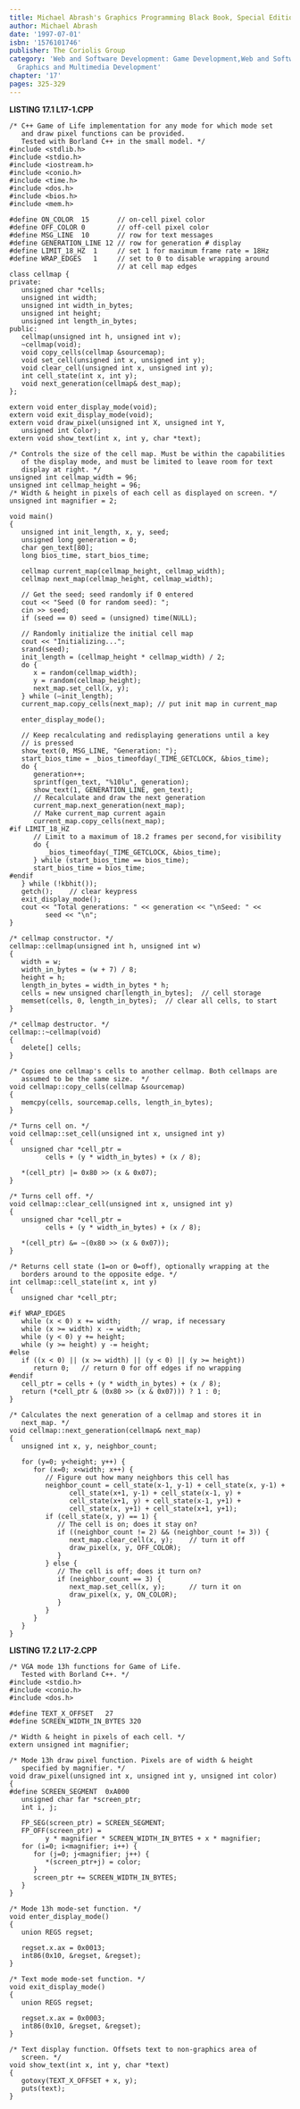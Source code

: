 ```yaml
---
title: Michael Abrash's Graphics Programming Black Book, Special Edition
author: Michael Abrash
date: '1997-07-01'
isbn: '1576101746'
publisher: The Coriolis Group
category: 'Web and Software Development: Game Development,Web and Software Development:
  Graphics and Multimedia Development'
chapter: '17'
pages: 325-329
---
```


**LISTING 17.1 L17-1.CPP**

    /* C++ Game of Life implementation for any mode for which mode set
       and draw pixel functions can be provided.
       Tested with Borland C++ in the small model. */
    #include <stdlib.h>
    #include <stdio.h>
    #include <iostream.h>
    #include <conio.h>
    #include <time.h>
    #include <dos.h>
    #include <bios.h>
    #include <mem.h>

    #define ON_COLOR  15       // on-cell pixel color
    #define OFF_COLOR 0        // off-cell pixel color
    #define MSG_LINE  10       // row for text messages
    #define GENERATION_LINE 12 // row for generation # display
    #define LIMIT_18_HZ  1     // set 1 for maximum frame rate = 18Hz
    #define WRAP_EDGES   1     // set to 0 to disable wrapping around
                               // at cell map edges
    class cellmap {
    private:
       unsigned char *cells;
       unsigned int width;
       unsigned int width_in_bytes;
       unsigned int height;
       unsigned int length_in_bytes;
    public:
       cellmap(unsigned int h, unsigned int v);
       ~cellmap(void);
       void copy_cells(cellmap &sourcemap);
       void set_cell(unsigned int x, unsigned int y);
       void clear_cell(unsigned int x, unsigned int y);
       int cell_state(int x, int y);
       void next_generation(cellmap& dest_map);
    };

    extern void enter_display_mode(void);
    extern void exit_display_mode(void);
    extern void draw_pixel(unsigned int X, unsigned int Y,
       unsigned int Color);
    extern void show_text(int x, int y, char *text);

    /* Controls the size of the cell map. Must be within the capabilities
       of the display mode, and must be limited to leave room for text
       display at right. */
    unsigned int cellmap_width = 96;
    unsigned int cellmap_height = 96;
    /* Width & height in pixels of each cell as displayed on screen. */
    unsigned int magnifier = 2;

    void main()
    {
       unsigned int init_length, x, y, seed;
       unsigned long generation = 0;
       char gen_text[80];
       long bios_time, start_bios_time;

       cellmap current_map(cellmap_height, cellmap_width);
       cellmap next_map(cellmap_height, cellmap_width);

       // Get the seed; seed randomly if 0 entered
       cout << "Seed (0 for random seed): ";
       cin >> seed;
       if (seed == 0) seed = (unsigned) time(NULL);

       // Randomly initialize the initial cell map
       cout << "Initializing...";
       srand(seed);
       init_length = (cellmap_height * cellmap_width) / 2;
       do {
          x = random(cellmap_width);
          y = random(cellmap_height);
          next_map.set_cell(x, y);
       } while (—init_length);
       current_map.copy_cells(next_map); // put init map in current_map

       enter_display_mode();

       // Keep recalculating and redisplaying generations until a key
       // is pressed
       show_text(0, MSG_LINE, "Generation: ");
       start_bios_time = _bios_timeofday(_TIME_GETCLOCK, &bios_time);
       do {
          generation++;
          sprintf(gen_text, "%10lu", generation);
          show_text(1, GENERATION_LINE, gen_text);
          // Recalculate and draw the next generation
          current_map.next_generation(next_map);
          // Make current_map current again
          current_map.copy_cells(next_map);
    #if LIMIT_18_HZ
          // Limit to a maximum of 18.2 frames per second,for visibility
          do {
             _bios_timeofday(_TIME_GETCLOCK, &bios_time);
          } while (start_bios_time == bios_time);
          start_bios_time = bios_time;
    #endif
       } while (!kbhit());
       getch();    // clear keypress
       exit_display_mode();
       cout << "Total generations: " << generation << "\nSeed: " <<
             seed << "\n";
    }

    /* cellmap constructor. */
    cellmap::cellmap(unsigned int h, unsigned int w)
    {
       width = w;
       width_in_bytes = (w + 7) / 8;
       height = h;
       length_in_bytes = width_in_bytes * h;
       cells = new unsigned char[length_in_bytes];  // cell storage
       memset(cells, 0, length_in_bytes);  // clear all cells, to start
    }

    /* cellmap destructor. */
    cellmap::~cellmap(void)
    {
       delete[] cells;
    }

    /* Copies one cellmap's cells to another cellmap. Both cellmaps are
       assumed to be the same size.  */
    void cellmap::copy_cells(cellmap &sourcemap)
    {
       memcpy(cells, sourcemap.cells, length_in_bytes);
    }

    /* Turns cell on. */
    void cellmap::set_cell(unsigned int x, unsigned int y)
    {
       unsigned char *cell_ptr =
             cells + (y * width_in_bytes) + (x / 8);

       *(cell_ptr) |= 0x80 >> (x & 0x07);
    }

    /* Turns cell off. */
    void cellmap::clear_cell(unsigned int x, unsigned int y)
    {
       unsigned char *cell_ptr =
             cells + (y * width_in_bytes) + (x / 8);

       *(cell_ptr) &= ~(0x80 >> (x & 0x07));
    }

    /* Returns cell state (1=on or 0=off), optionally wrapping at the
       borders around to the opposite edge. */
    int cellmap::cell_state(int x, int y)
    {
       unsigned char *cell_ptr;

    #if WRAP_EDGES
       while (x < 0) x += width;     // wrap, if necessary
       while (x >= width) x -= width;
       while (y < 0) y += height;
       while (y >= height) y -= height;
    #else
       if ((x < 0) || (x >= width) || (y < 0) || (y >= height))
          return 0;   // return 0 for off edges if no wrapping
    #endif
       cell_ptr = cells + (y * width_in_bytes) + (x / 8);
       return (*cell_ptr & (0x80 >> (x & 0x07))) ? 1 : 0;
    }

    /* Calculates the next generation of a cellmap and stores it in
       next_map. */
    void cellmap::next_generation(cellmap& next_map)
    {
       unsigned int x, y, neighbor_count;

       for (y=0; y<height; y++) {
          for (x=0; x<width; x++) {
             // Figure out how many neighbors this cell has
             neighbor_count = cell_state(x-1, y-1) + cell_state(x, y-1) +
                   cell_state(x+1, y-1) + cell_state(x-1, y) +
                   cell_state(x+1, y) + cell_state(x-1, y+1) +
                   cell_state(x, y+1) + cell_state(x+1, y+1);
             if (cell_state(x, y) == 1) {
                // The cell is on; does it stay on?
                if ((neighbor_count != 2) && (neighbor_count != 3)) {
                   next_map.clear_cell(x, y);    // turn it off
                   draw_pixel(x, y, OFF_COLOR);
                }
             } else {
                // The cell is off; does it turn on?
                if (neighbor_count == 3) {
                   next_map.set_cell(x, y);      // turn it on
                   draw_pixel(x, y, ON_COLOR);
                }
             }
          }
       }
    }

**LISTING 17.2 L17-2.CPP**

    /* VGA mode 13h functions for Game of Life.
       Tested with Borland C++. */
    #include <stdio.h>
    #include <conio.h>
    #include <dos.h>

    #define TEXT_X_OFFSET   27
    #define SCREEN_WIDTH_IN_BYTES 320

    /* Width & height in pixels of each cell. */
    extern unsigned int magnifier;

    /* Mode 13h draw pixel function. Pixels are of width & height
       specified by magnifier. */
    void draw_pixel(unsigned int x, unsigned int y, unsigned int color)
    {
    #define SCREEN_SEGMENT  0xA000
       unsigned char far *screen_ptr;
       int i, j;

       FP_SEG(screen_ptr) = SCREEN_SEGMENT;
       FP_OFF(screen_ptr) =
             y * magnifier * SCREEN_WIDTH_IN_BYTES + x * magnifier;
       for (i=0; i<magnifier; i++) {
          for (j=0; j<magnifier; j++) {
             *(screen_ptr+j) = color;
          }
          screen_ptr += SCREEN_WIDTH_IN_BYTES;
       }
    }

    /* Mode 13h mode-set function. */
    void enter_display_mode()
    {
       union REGS regset;

       regset.x.ax = 0x0013;
       int86(0x10, &regset, &regset);
    }

    /* Text mode mode-set function. */
    void exit_display_mode()
    {
       union REGS regset;

       regset.x.ax = 0x0003;
       int86(0x10, &regset, &regset);
    }

    /* Text display function. Offsets text to non-graphics area of
       screen. */
    void show_text(int x, int y, char *text)
    {
       gotoxy(TEXT_X_OFFSET + x, y);
       puts(text);
    }
